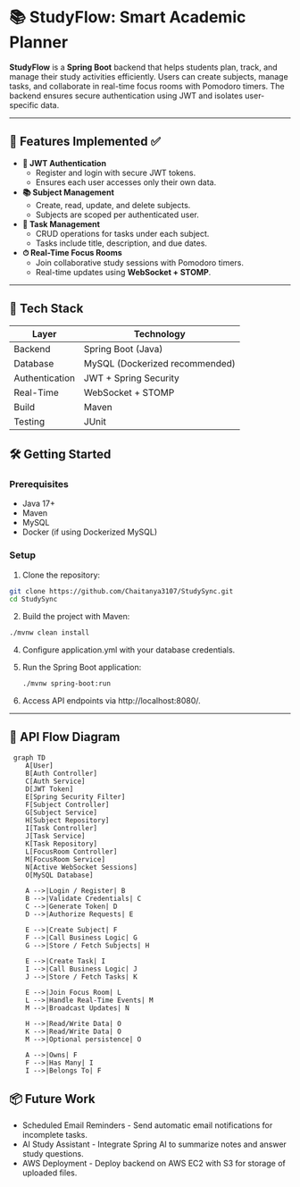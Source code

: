 # 📚 StudyFlow: Smart Academic Planner

**StudyFlow** is a **Spring Boot** backend that helps students plan, track, and manage their study activities efficiently. Users can create subjects, manage tasks, and collaborate in real-time focus rooms with Pomodoro timers. The backend ensures secure authentication using JWT and isolates user-specific data.

---

## 📌 Features Implemented ✅
- **🔐 JWT Authentication**
  - Register and login with secure JWT tokens.
  - Ensures each user accesses only their own data.
- **📚 Subject Management**
  - Create, read, update, and delete subjects.
  - Subjects are scoped per authenticated user.
- **📝 Task Management**
  - CRUD operations for tasks under each subject.
  - Tasks include title, description, and due dates.
- **⏱ Real-Time Focus Rooms**
  - Join collaborative study sessions with Pomodoro timers.
  - Real-time updates using **WebSocket + STOMP**.

---

## 🚀 Tech Stack
| Layer | Technology |
|-------|------------|
| Backend | Spring Boot (Java) |
| Database | MySQL (Dockerized recommended) |
| Authentication | JWT + Spring Security |
| Real-Time | WebSocket + STOMP |
| Build | Maven |
| Testing | JUnit |



## 🛠️ Getting Started

### **Prerequisites**
- Java 17+
- Maven
- MySQL
- Docker (if using Dockerized MySQL)


### **Setup**
1. Clone the repository:
```bash
git clone https://github.com/Chaitanya3107/StudySync.git
cd StudySync
```
2. Build the project with Maven:
```bash
./mvnw clean install
```
4. Configure application.yml with your database credentials.

5. Run the Spring Boot application:
   ```bash
   ./mvnw spring-boot:run
   ```
6. Access API endpoints via http://localhost:8080/.

---

## 🧩 API Flow Diagram

```mermaid
 graph TD
    A[User]
    B[Auth Controller]
    C[Auth Service]
    D[JWT Token]
    E[Spring Security Filter]
    F[Subject Controller]
    G[Subject Service]
    H[Subject Repository]
    I[Task Controller]
    J[Task Service]
    K[Task Repository]
    L[FocusRoom Controller]
    M[FocusRoom Service]
    N[Active WebSocket Sessions]
    O[MySQL Database]

    A -->|Login / Register| B
    B -->|Validate Credentials| C
    C -->|Generate Token| D
    D -->|Authorize Requests| E

    E -->|Create Subject| F
    F -->|Call Business Logic| G
    G -->|Store / Fetch Subjects| H

    E -->|Create Task| I
    I -->|Call Business Logic| J
    J -->|Store / Fetch Tasks| K

    E -->|Join Focus Room| L
    L -->|Handle Real-Time Events| M
    M -->|Broadcast Updates| N

    H -->|Read/Write Data| O
    K -->|Read/Write Data| O
    M -->|Optional persistence| O

    A -->|Owns| F
    F -->|Has Many| I
    I -->|Belongs To| F

```

## 📦 Future Work
  - Scheduled Email Reminders - Send automatic email notifications for incomplete tasks.
  - AI Study Assistant - Integrate Spring AI to summarize notes and answer study questions.
  - AWS Deployment - Deploy backend on AWS EC2 with S3 for storage of uploaded files.



  
